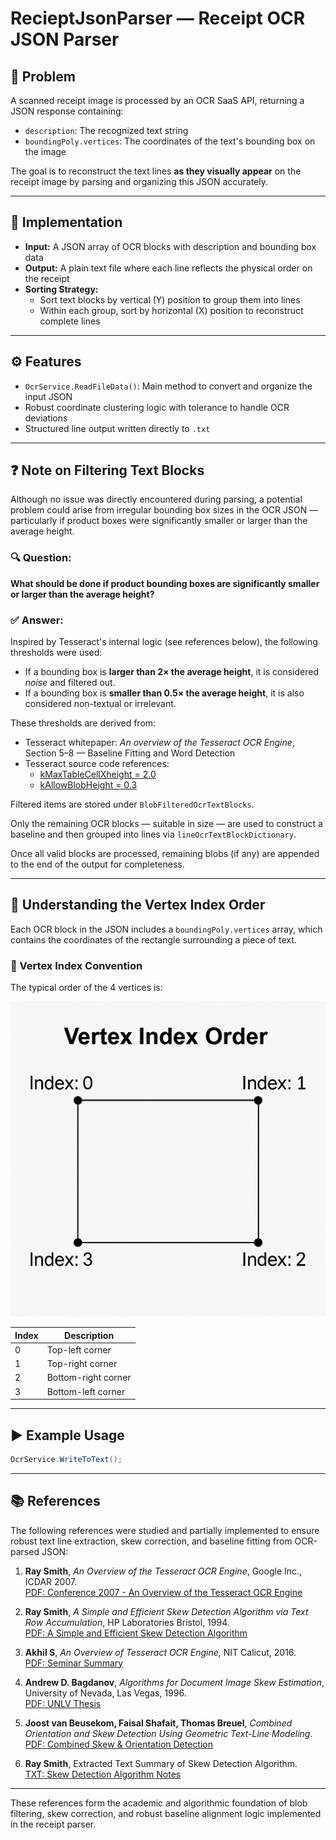 # RecieptJsonParser — Receipt OCR JSON Parser

## 📝 Problem

A scanned receipt image is processed by an OCR SaaS API, returning a JSON response containing:
- `description`: The recognized text string
- `boundingPoly.vertices`: The coordinates of the text's bounding box on the image

The goal is to reconstruct the text lines **as they visually appear** on the receipt image by parsing and organizing this JSON accurately.

---

## 🔧 Implementation

- **Input:** A JSON array of OCR blocks with description and bounding box data
- **Output:** A plain text file where each line reflects the physical order on the receipt
- **Sorting Strategy:**
  - Sort text blocks by vertical (Y) position to group them into lines
  - Within each group, sort by horizontal (X) position to reconstruct complete lines

---

## ⚙️ Features

- `OcrService.ReadFileData()`: Main method to convert and organize the input JSON
- Robust coordinate clustering logic with tolerance to handle OCR deviations
- Structured line output written directly to `.txt`

---

## ❓ Note on Filtering Text Blocks

Although no issue was directly encountered during parsing, a potential problem could arise from irregular bounding box sizes in the OCR JSON — particularly if product boxes were significantly smaller or larger than the average height.

### 🔍 Question:
**What should be done if product bounding boxes are significantly smaller or larger than the average height?**

### ✅ Answer:

Inspired by Tesseract's internal logic (see references below), the following thresholds were used:

- If a bounding box is **larger than 2× the average height**, it is considered *noise* and filtered out.
- If a bounding box is **smaller than 0.5× the average height**, it is also considered non-textual or irrelevant.

These thresholds are derived from:
- Tesseract whitepaper: *An overview of the Tesseract OCR Engine*, Section 5–8 — Baseline Fitting and Word Detection
- Tesseract source code references:
  - [kMaxTableCellXheight = 2.0](https://github.com/tesseract-ocr/tesseract/blob/ade0dfaa8cc1b12341286aa91e11f8ab77a035ad/src/textord/tablefind.cpp#L81)
  - [kAllowBlobHeight = 0.3](https://github.com/tesseract-ocr/tesseract/blob/ade0dfaa8cc1b12341286aa91e11f8ab77a035ad/src/textord/tablefind.cpp#L56)

Filtered items are stored under `BlobFilteredOcrTextBlocks`.

Only the remaining OCR blocks — suitable in size — are used to construct a baseline and then grouped into lines via `lineOcrTextBlockDictionary`.

Once all valid blocks are processed, remaining blobs (if any) are appended to the end of the output for completeness.

---
## 🧭 Understanding the Vertex Index Order

Each OCR block in the JSON includes a `boundingPoly.vertices` array, which contains the coordinates of the rectangle surrounding a piece of text.

### 🔢 Vertex Index Convention

The typical order of the 4 vertices is:

![Vertex Index Diagram](./docs/vertex_index_diagram.png)

| Index | Description        |
|-------|--------------------|
| 0     | Top-left corner    |
| 1     | Top-right corner   |
| 2     | Bottom-right corner|
| 3     | Bottom-left corner |

---

## ▶️ Example Usage

```csharp
OcrService.WriteToText();
```
---

## 📚 References

The following references were studied and partially implemented to ensure robust text line extraction, skew correction, and baseline fitting from OCR-parsed JSON:

1. **Ray Smith**, *An Overview of the Tesseract OCR Engine*, Google Inc., ICDAR 2007.  
   [PDF: Conference 2007 - An Overview of the Tesseract OCR Engine](./docs/Conference%202007%20An%20Overview%20of%20the%20Tesseract%20OCR%20Engine.pdf)

2. **Ray Smith**, *A Simple and Efficient Skew Detection Algorithm via Text Row Accumulation*, HP Laboratories Bristol, 1994.  
   [PDF: A Simple and Efficient Skew Detection Algorithm](./docs/A%20Simple%20and%20Efficient%20Skew%20Detection%20Algorithm%20via%20Text%20Row%20Algorithm.pdf)

3. **Akhil S**, *An Overview of Tesseract OCR Engine*, NIT Calicut, 2016.  
   [PDF: Seminar Summary](./docs/An%20overview%20of%20Tesseract%20OCR%20Engine.pdf)

4. **Andrew D. Bagdanov**, *Algorithms for Document Image Skew Estimation*, University of Nevada, Las Vegas, 1996.  
   [PDF: UNLV Thesis](./docs/Algorithms%20for%20document%20image%20skew%20estimation.pdf)

5. **Joost van Beusekom, Faisal Shafait, Thomas Breuel**, *Combined Orientation and Skew Detection Using Geometric Text-Line Modeling*.  
   [PDF: Combined Skew & Orientation Detection](./docs/Combined%20Orientation%20and%20Skew%20Detection%20Using%20Geometric%20Text-Line%20Modeling.pdf)

6. **Ray Smith**, Extracted Text Summary of Skew Detection Algorithm.  
   [TXT: Skew Detection Algorithm Notes](./docs/skew_detection_algorithm_extracted.txt)

---

These references form the academic and algorithmic foundation of blob filtering, skew correction, and robust baseline alignment logic implemented in the receipt parser.
